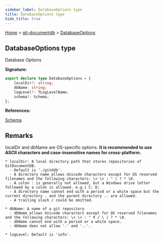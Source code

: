 ```yaml
---
sidebar_label: DatabaseOptions type
title: DatabaseOptions type
hide_title: true
---
```


[Home](./index.md) &gt; [git-documentdb](./git-documentdb.md) &gt; [DatabaseOptions](./git-documentdb.databaseoptions.md)

## DatabaseOptions type

Database Options

<b>Signature:</b>

```typescript
export declare type DatabaseOptions = {
    localDir?: string;
    dbName: string;
    logLevel?: TLogLevelName;
    schema?: Schema;
};
```
<b>References:</b>

[Schema](./git-documentdb.schema.md)

## Remarks

localDir and dbName are OS-specific options. <b>It is recommended to use ASCII characters and case-insensitive names for cross-platform.</b>

```
* localDir: A local directory path that stores repositories of GitDocumentDB.
  - Default is './gitddb'.
  - A directory name allows Unicode characters except for OS reserved filenames and the following characters: \< \> : " | ? * \0.
  - A colon : is generally not allowed, but a Windows drive letter followed by a colon is allowed. e.g.) C: D:
  - A directory name cannot end with a period or a white space but the current directory . and the parent directory .. are allowed.
  - A trailing slash / could be omitted.

* dbName: A name of a git repository
  - dbName allows Unicode characters except for OS reserved filenames and the following characters: \< \> : " ¥ / \ | ? * \0.
  - dbName cannot end with a period or a white space.
  - dbName does not allow '.' and '..'.

* logLevel: Default is 'info'.

```

